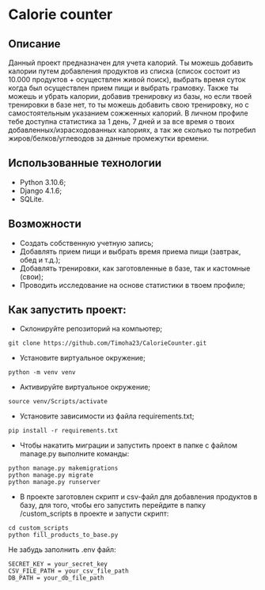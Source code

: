 # Calorie counter
## Описание
Данный проект предназначен для учета калорий. Ты можешь добавить калории путем добавления продуктов из списка (список состоит из 10.000 продуктов + осуществлен живой поиск), выбрать время суток когда был осуществлен прием пищи и выбрать грамовку. Также ты можешь и убрать калории, добавив тренировку из базы, но если твоей тренировки в базе нет, то ты можешь добавить свою тренировку, но с самостоятельным указанием сожженных калорий. В личном профиле тебе доступна статистика за 1 день, 7 дней и за все время о твоих добавленных/израсходованных калориях, а так же сколько ты потребил жиров/белков/углеводов за данные промежутки времени.

## Использованные технологии

* Python 3.10.6;
* Django 4.1.6;
* SQLite.

## Возможности
* Создать собственную учетную запись;
* Добавлять прием пищи и выбрать время приема пищи (завтрак, обед и т.д.);
* Добавлять тренировки, как заготовленные в базе, так и кастомные (свои);
* Проводить исследование на основе статистики в твоем профиле;

## Как запустить проект:

- Склонируйте репозиторий на компьютер;
```
git clone https://github.com/Timoha23/CalorieCounter.git
```
- Установите виртуальное окружение;
```
python -m venv venv
```
- Активируйте виртуальное окружение;
```
source venv/Scripts/activate
```
- Установите зависимости из файла requirements.txt;
```
pip install -r requirements.txt
``` 
- Чтобы накатить миграции и запустить проект в папке с файлом manage.py выполните команды:
```
python manage.py makemigrations
python manage.py migrate
python manage.py runserver
```
- В проекте заготовлен скрипт и csv-файл для добавления продуктов в базу, для того, чтобы его запустить перейдите в папку /custom_scripts в проекте и запусти скрипт:
```
cd custom_scripts
python fill_products_to_base.py
```
Не забудь заполнить .env файл:
```
SECRET_KEY = your_secret_key
CSV_FILE_PATH = your_csv_file_path
DB_PATH = your_db_file_path
```
